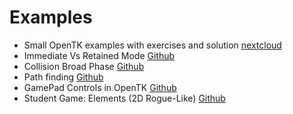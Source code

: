# Examples
- Small OpenTK examples with exercises and solution [nextcloud](https://fbe-nextcloud.rwu.de/s/y8xGNNx7AA7BZtL)
- Immediate Vs Retained Mode [Github](https://github.com/danielscherzer/ImmediateVsRetainedMode)
- Collision Broad Phase [Github](https://github.com/danielscherzer/CollisionBroadPhase)
- Path finding [Github](https://github.com/danielscherzer/Pathfinding)
- GamePad Controls in OpenTK [Github](https://github.com/danielscherzer/GamePad-Controlls-in-OpenTK)
- Student Game: Elements (2D Rogue-Like) [Github](https://github.com/WaldemarLehner/Elements)